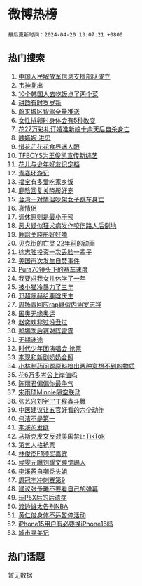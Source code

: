 # 微博热榜

`最后更新时间：2024-04-20 13:07:21 +0800`

## 热门搜索

1. [中国人民解放军信息支援部队成立](https://m.weibo.cn/search?containerid=100103type%3D1%26t%3D10%26q%3D%23%E4%B8%AD%E5%9B%BD%E4%BA%BA%E6%B0%91%E8%A7%A3%E6%94%BE%E5%86%9B%E4%BF%A1%E6%81%AF%E6%94%AF%E6%8F%B4%E9%83%A8%E9%98%9F%E6%88%90%E7%AB%8B%23&stream_entry_id=51&isnewpage=1&extparam=seat%3D1%26q%3D%2523%25E4%25B8%25AD%25E5%259B%25BD%25E4%25BA%25BA%25E6%25B0%2591%25E8%25A7%25A3%25E6%2594%25BE%25E5%2586%259B%25E4%25BF%25A1%25E6%2581%25AF%25E6%2594%25AF%25E6%258F%25B4%25E9%2583%25A8%25E9%2598%259F%25E6%2588%2590%25E7%25AB%258B%2523%26c_type%3D51%26dgr%3D0%26cate%3D10103%26pos%3D0%26filter_type%3Drealtimehot%26stream_entry_id%3D51%26display_time%3D1713589640%26pre_seqid%3D1713589640484016153146)
1. [韦神复出](https://m.weibo.cn/search?containerid=100103type%3D1%26t%3D10%26q%3D%23%E9%9F%A6%E7%A5%9E%E5%A4%8D%E5%87%BA%23&stream_entry_id=31&isnewpage=1&extparam=seat%3D1%26q%3D%2523%25E9%259F%25A6%25E7%25A5%259E%25E5%25A4%258D%25E5%2587%25BA%2523%26c_type%3D31%26dgr%3D0%26cate%3D5001%26flag%3D1%26filter_type%3Drealtimehot%26stream_entry_id%3D31%26band_rank%3D1%26pos%3D0%26lcate%3D5001%26realpos%3D1%26display_time%3D1713589640%26pre_seqid%3D1713589640484016153146)
1. [10个韩国人去吃饭点了两个菜](https://m.weibo.cn/search?containerid=100103type%3D1%26t%3D10%26q%3D%2310%E4%B8%AA%E9%9F%A9%E5%9B%BD%E4%BA%BA%E5%8E%BB%E5%90%83%E9%A5%AD%E7%82%B9%E4%BA%86%E4%B8%A4%E4%B8%AA%E8%8F%9C%23&stream_entry_id=31&isnewpage=1&extparam=seat%3D1%26q%3D%252310%25E4%25B8%25AA%25E9%259F%25A9%25E5%259B%25BD%25E4%25BA%25BA%25E5%258E%25BB%25E5%2590%2583%25E9%25A5%25AD%25E7%2582%25B9%25E4%25BA%2586%25E4%25B8%25A4%25E4%25B8%25AA%25E8%258F%259C%2523%26c_type%3D31%26dgr%3D0%26cate%3D5001%26flag%3D1%26filter_type%3Drealtimehot%26stream_entry_id%3D31%26band_rank%3D2%26pos%3D1%26lcate%3D5001%26realpos%3D2%26display_time%3D1713589640%26pre_seqid%3D1713589640484016153146)
1. [耕韵有时岁岁新](https://m.weibo.cn/search?containerid=100103type%3D1%26t%3D10%26q%3D%23%E8%80%95%E9%9F%B5%E6%9C%89%E6%97%B6%E5%B2%81%E5%B2%81%E6%96%B0%23&stream_entry_id=31&isnewpage=1&extparam=seat%3D1%26q%3D%2523%25E8%2580%2595%25E9%259F%25B5%25E6%259C%2589%25E6%2597%25B6%25E5%25B2%2581%25E5%25B2%2581%25E6%2596%25B0%2523%26c_type%3D31%26dgr%3D0%26cate%3D5001%26flag%3D0%26filter_type%3Drealtimehot%26stream_entry_id%3D31%26band_rank%3D3%26pos%3D2%26lcate%3D5001%26realpos%3D3%26display_time%3D1713589640%26pre_seqid%3D1713589640484016153146)
1. [蔚来城区智驾全量推送](https://m.weibo.cn/search?containerid=100103type%3D1%26t%3D10%26q%3D%23%E8%94%9A%E6%9D%A5%E5%9F%8E%E5%8C%BA%E6%99%BA%E9%A9%BE%E5%85%A8%E9%87%8F%E6%8E%A8%E9%80%81%23&stream_entry_id=31&isnewpage=1&extparam=seat%3D1%26q%3D%2523%25E8%2594%259A%25E6%259D%25A5%25E5%259F%258E%25E5%258C%25BA%25E6%2599%25BA%25E9%25A9%25BE%25E5%2585%25A8%25E9%2587%258F%25E6%258E%25A8%25E9%2580%2581%2523%26c_type%3D31%26dgr%3D0%26adid%3D231639%26cate%3D5001%26filter_type%3Drealtimehot%26is_ad_pos%3D1%26stream_entry_id%3D31%26band_rank%3D4%26pos%3D3%26topic_ad%3D1%26lcate%3D5001%26display_time%3D1713589640%26pre_seqid%3D1713589640484016153146)
1. [女性排卵时身体会有5种改变](https://m.weibo.cn/search?containerid=100103type%3D1%26t%3D10%26q%3D%23%E5%A5%B3%E6%80%A7%E6%8E%92%E5%8D%B5%E6%97%B6%E8%BA%AB%E4%BD%93%E4%BC%9A%E6%9C%895%E7%A7%8D%E6%94%B9%E5%8F%98%23&stream_entry_id=31&isnewpage=1&extparam=seat%3D1%26q%3D%2523%25E5%25A5%25B3%25E6%2580%25A7%25E6%258E%2592%25E5%258D%25B5%25E6%2597%25B6%25E8%25BA%25AB%25E4%25BD%2593%25E4%25BC%259A%25E6%259C%25895%25E7%25A7%258D%25E6%2594%25B9%25E5%258F%2598%2523%26c_type%3D31%26dgr%3D0%26cate%3D5001%26flag%3D2%26filter_type%3Drealtimehot%26stream_entry_id%3D31%26band_rank%3D4%26pos%3D4%26lcate%3D5001%26realpos%3D4%26display_time%3D1713589640%26pre_seqid%3D1713589640484016153146)
1. [花27万彩礼订婚准新娘十余天后自杀身亡](https://m.weibo.cn/search?containerid=100103type%3D1%26t%3D10%26q%3D%23%E8%8A%B127%E4%B8%87%E5%BD%A9%E7%A4%BC%E8%AE%A2%E5%A9%9A%E5%87%86%E6%96%B0%E5%A8%98%E5%8D%81%E4%BD%99%E5%A4%A9%E5%90%8E%E8%87%AA%E6%9D%80%E8%BA%AB%E4%BA%A1%23&stream_entry_id=31&isnewpage=1&extparam=seat%3D1%26q%3D%2523%25E8%258A%25B127%25E4%25B8%2587%25E5%25BD%25A9%25E7%25A4%25BC%25E8%25AE%25A2%25E5%25A9%259A%25E5%2587%2586%25E6%2596%25B0%25E5%25A8%2598%25E5%258D%2581%25E4%25BD%2599%25E5%25A4%25A9%25E5%2590%258E%25E8%2587%25AA%25E6%259D%2580%25E8%25BA%25AB%25E4%25BA%25A1%2523%26c_type%3D31%26dgr%3D0%26cate%3D5001%26flag%3D1%26filter_type%3Drealtimehot%26stream_entry_id%3D31%26band_rank%3D5%26pos%3D5%26lcate%3D5001%26realpos%3D5%26display_time%3D1713589640%26pre_seqid%3D1713589640484016153146)
1. [魏嬿婉 进忠](https://m.weibo.cn/search?containerid=100103type%3D1%26t%3D10%26q%3D%E9%AD%8F%E5%AC%BF%E5%A9%89+%E8%BF%9B%E5%BF%A0&stream_entry_id=31&isnewpage=1&extparam=seat%3D1%26q%3D%25E9%25AD%258F%25E5%25AC%25BF%25E5%25A9%2589%2520%25E8%25BF%259B%25E5%25BF%25A0%26c_type%3D31%26dgr%3D0%26cate%3D5001%26flag%3D1%26filter_type%3Drealtimehot%26stream_entry_id%3D31%26band_rank%3D6%26pos%3D6%26lcate%3D5001%26realpos%3D6%26display_time%3D1713589640%26pre_seqid%3D1713589640484016153146)
1. [惜花芷花花食界迷人眼](https://m.weibo.cn/search?containerid=100103type%3D1%26t%3D10%26q%3D%23%E6%83%9C%E8%8A%B1%E8%8A%B7%E8%8A%B1%E8%8A%B1%E9%A3%9F%E7%95%8C%E8%BF%B7%E4%BA%BA%E7%9C%BC%23&stream_entry_id=31&isnewpage=1&extparam=seat%3D1%26q%3D%2523%25E6%2583%259C%25E8%258A%25B1%25E8%258A%25B7%25E8%258A%25B1%25E8%258A%25B1%25E9%25A3%259F%25E7%2595%258C%25E8%25BF%25B7%25E4%25BA%25BA%25E7%259C%25BC%2523%26c_type%3D31%26dgr%3D0%26adid%3D231782%26cate%3D5001%26filter_type%3Drealtimehot%26stream_entry_id%3D31%26band_rank%3D7%26pos%3D7%26is_ad_pos%3D1%26lcate%3D5001%26display_time%3D1713589640%26pre_seqid%3D1713589640484016153146)
1. [TFBOYS为王俊凯宣传新综艺](https://m.weibo.cn/search?containerid=100103type%3D1%26t%3D10%26q%3D%23TFBOYS%E4%B8%BA%E7%8E%8B%E4%BF%8A%E5%87%AF%E5%AE%A3%E4%BC%A0%E6%96%B0%E7%BB%BC%E8%89%BA%23&stream_entry_id=31&isnewpage=1&extparam=seat%3D1%26q%3D%2523TFBOYS%25E4%25B8%25BA%25E7%258E%258B%25E4%25BF%258A%25E5%2587%25AF%25E5%25AE%25A3%25E4%25BC%25A0%25E6%2596%25B0%25E7%25BB%25BC%25E8%2589%25BA%2523%26c_type%3D31%26dgr%3D0%26cate%3D5001%26flag%3D1%26filter_type%3Drealtimehot%26stream_entry_id%3D31%26band_rank%3D7%26pos%3D8%26lcate%3D5001%26realpos%3D7%26display_time%3D1713589640%26pre_seqid%3D1713589640484016153146)
1. [花儿与少年好友记定档](https://m.weibo.cn/search?containerid=100103type%3D1%26t%3D10%26q%3D%23%E8%8A%B1%E5%84%BF%E4%B8%8E%E5%B0%91%E5%B9%B4%E5%A5%BD%E5%8F%8B%E8%AE%B0%E5%AE%9A%E6%A1%A3%23&stream_entry_id=31&isnewpage=1&extparam=seat%3D1%26q%3D%2523%25E8%258A%25B1%25E5%2584%25BF%25E4%25B8%258E%25E5%25B0%2591%25E5%25B9%25B4%25E5%25A5%25BD%25E5%258F%258B%25E8%25AE%25B0%25E5%25AE%259A%25E6%25A1%25A3%2523%26c_type%3D31%26dgr%3D0%26cate%3D5001%26flag%3D0%26filter_type%3Drealtimehot%26stream_entry_id%3D31%26band_rank%3D8%26pos%3D9%26lcate%3D5001%26realpos%3D8%26display_time%3D1713589640%26pre_seqid%3D1713589640484016153146)
1. [青春环游记](https://m.weibo.cn/search?containerid=100103type%3D1%26t%3D10%26q%3D%E9%9D%92%E6%98%A5%E7%8E%AF%E6%B8%B8%E8%AE%B0&stream_entry_id=31&isnewpage=1&extparam=seat%3D1%26q%3D%25E9%259D%2592%25E6%2598%25A5%25E7%258E%25AF%25E6%25B8%25B8%25E8%25AE%25B0%26c_type%3D31%26dgr%3D0%26cate%3D5001%26flag%3D1%26filter_type%3Drealtimehot%26stream_entry_id%3D31%26band_rank%3D9%26pos%3D10%26lcate%3D5001%26realpos%3D9%26display_time%3D1713589640%26pre_seqid%3D1713589640484016153146)
1. [福宝有多爱吃家乡饭](https://m.weibo.cn/search?containerid=100103type%3D1%26t%3D10%26q%3D%23%E7%A6%8F%E5%AE%9D%E6%9C%89%E5%A4%9A%E7%88%B1%E5%90%83%E5%AE%B6%E4%B9%A1%E9%A5%AD%23&stream_entry_id=31&isnewpage=1&extparam=seat%3D1%26q%3D%2523%25E7%25A6%258F%25E5%25AE%259D%25E6%259C%2589%25E5%25A4%259A%25E7%2588%25B1%25E5%2590%2583%25E5%25AE%25B6%25E4%25B9%25A1%25E9%25A5%25AD%2523%26c_type%3D31%26dgr%3D0%26cate%3D5001%26flag%3D32768%26filter_type%3Drealtimehot%26stream_entry_id%3D31%26band_rank%3D10%26pos%3D11%26lcate%3D5001%26realpos%3D10%26display_time%3D1713589640%26pre_seqid%3D1713589640484016153146)
1. [鹿晗回复关晓彤好宠](https://m.weibo.cn/search?containerid=100103type%3D1%26t%3D10%26q%3D%23%E9%B9%BF%E6%99%97%E5%9B%9E%E5%A4%8D%E5%85%B3%E6%99%93%E5%BD%A4%E5%A5%BD%E5%AE%A0%23&stream_entry_id=31&isnewpage=1&extparam=seat%3D1%26q%3D%2523%25E9%25B9%25BF%25E6%2599%2597%25E5%259B%259E%25E5%25A4%258D%25E5%2585%25B3%25E6%2599%2593%25E5%25BD%25A4%25E5%25A5%25BD%25E5%25AE%25A0%2523%26c_type%3D31%26dgr%3D0%26cate%3D5001%26flag%3D2%26filter_type%3Drealtimehot%26stream_entry_id%3D31%26band_rank%3D11%26pos%3D12%26lcate%3D5001%26realpos%3D11%26display_time%3D1713589640%26pre_seqid%3D1713589640484016153146)
1. [台湾一对情侣吵架女子跳车身亡](https://m.weibo.cn/search?containerid=100103type%3D1%26t%3D10%26q%3D%23%E5%8F%B0%E6%B9%BE%E4%B8%80%E5%AF%B9%E6%83%85%E4%BE%A3%E5%90%B5%E6%9E%B6%E5%A5%B3%E5%AD%90%E8%B7%B3%E8%BD%A6%E8%BA%AB%E4%BA%A1%23&stream_entry_id=31&isnewpage=1&extparam=seat%3D1%26q%3D%2523%25E5%258F%25B0%25E6%25B9%25BE%25E4%25B8%2580%25E5%25AF%25B9%25E6%2583%2585%25E4%25BE%25A3%25E5%2590%25B5%25E6%259E%25B6%25E5%25A5%25B3%25E5%25AD%2590%25E8%25B7%25B3%25E8%25BD%25A6%25E8%25BA%25AB%25E4%25BA%25A1%2523%26c_type%3D31%26dgr%3D0%26cate%3D5001%26flag%3D1%26filter_type%3Drealtimehot%26stream_entry_id%3D31%26band_rank%3D12%26pos%3D13%26lcate%3D5001%26realpos%3D12%26display_time%3D1713589640%26pre_seqid%3D1713589640484016153146)
1. [真情侣](https://m.weibo.cn/search?containerid=100103type%3D1%26t%3D10%26q%3D%E7%9C%9F%E6%83%85%E4%BE%A3&stream_entry_id=31&isnewpage=1&extparam=seat%3D1%26q%3D%25E7%259C%259F%25E6%2583%2585%25E4%25BE%25A3%26c_type%3D31%26dgr%3D0%26cate%3D5001%26flag%3D2%26filter_type%3Drealtimehot%26stream_entry_id%3D31%26band_rank%3D13%26pos%3D14%26lcate%3D5001%26realpos%3D13%26display_time%3D1713589640%26pre_seqid%3D1713589640484016153146)
1. [调休原则是最小干预](https://m.weibo.cn/search?containerid=100103type%3D1%26t%3D10%26q%3D%23%E8%B0%83%E4%BC%91%E5%8E%9F%E5%88%99%E6%98%AF%E6%9C%80%E5%B0%8F%E5%B9%B2%E9%A2%84%23&stream_entry_id=31&isnewpage=1&extparam=seat%3D1%26q%3D%2523%25E8%25B0%2583%25E4%25BC%2591%25E5%258E%259F%25E5%2588%2599%25E6%2598%25AF%25E6%259C%2580%25E5%25B0%258F%25E5%25B9%25B2%25E9%25A2%2584%2523%26c_type%3D31%26dgr%3D0%26cate%3D5001%26flag%3D0%26filter_type%3Drealtimehot%26stream_entry_id%3D31%26band_rank%3D14%26pos%3D15%26lcate%3D5001%26realpos%3D14%26display_time%3D1713589640%26pre_seqid%3D1713589640484016153146)
1. [恶犬疑似狂犬病发作咬伤路人后倒地](https://m.weibo.cn/search?containerid=100103type%3D1%26t%3D10%26q%3D%23%E6%81%B6%E7%8A%AC%E7%96%91%E4%BC%BC%E7%8B%82%E7%8A%AC%E7%97%85%E5%8F%91%E4%BD%9C%E5%92%AC%E4%BC%A4%E8%B7%AF%E4%BA%BA%E5%90%8E%E5%80%92%E5%9C%B0%23&stream_entry_id=31&isnewpage=1&extparam=seat%3D1%26q%3D%2523%25E6%2581%25B6%25E7%258A%25AC%25E7%2596%2591%25E4%25BC%25BC%25E7%258B%2582%25E7%258A%25AC%25E7%2597%2585%25E5%258F%2591%25E4%25BD%259C%25E5%2592%25AC%25E4%25BC%25A4%25E8%25B7%25AF%25E4%25BA%25BA%25E5%2590%258E%25E5%2580%2592%25E5%259C%25B0%2523%26c_type%3D31%26dgr%3D0%26cate%3D5001%26flag%3D0%26filter_type%3Drealtimehot%26stream_entry_id%3D31%26band_rank%3D15%26pos%3D16%26lcate%3D5001%26realpos%3D15%26display_time%3D1713589640%26pre_seqid%3D1713589640484016153146)
1. [鹿晗关晓彤好好嗑](https://m.weibo.cn/search?containerid=100103type%3D1%26t%3D10%26q%3D%23%E9%B9%BF%E6%99%97%E5%85%B3%E6%99%93%E5%BD%A4%E5%A5%BD%E5%A5%BD%E5%97%91%23&stream_entry_id=31&isnewpage=1&extparam=seat%3D1%26q%3D%2523%25E9%25B9%25BF%25E6%2599%2597%25E5%2585%25B3%25E6%2599%2593%25E5%25BD%25A4%25E5%25A5%25BD%25E5%25A5%25BD%25E5%2597%2591%2523%26c_type%3D31%26dgr%3D0%26cate%3D5001%26flag%3D0%26filter_type%3Drealtimehot%26stream_entry_id%3D31%26band_rank%3D16%26pos%3D17%26lcate%3D5001%26realpos%3D16%26display_time%3D1713589640%26pre_seqid%3D1713589640484016153146)
1. [贝克街的亡灵 22年前的动画](https://m.weibo.cn/search?containerid=100103type%3D1%26t%3D10%26q%3D%E8%B4%9D%E5%85%8B%E8%A1%97%E7%9A%84%E4%BA%A1%E7%81%B5+22%E5%B9%B4%E5%89%8D%E7%9A%84%E5%8A%A8%E7%94%BB&stream_entry_id=31&isnewpage=1&extparam=seat%3D1%26q%3D%25E8%25B4%259D%25E5%2585%258B%25E8%25A1%2597%25E7%259A%2584%25E4%25BA%25A1%25E7%2581%25B5%252022%25E5%25B9%25B4%25E5%2589%258D%25E7%259A%2584%25E5%258A%25A8%25E7%2594%25BB%26c_type%3D31%26dgr%3D0%26cate%3D5001%26flag%3D2%26filter_type%3Drealtimehot%26stream_entry_id%3D31%26band_rank%3D17%26pos%3D18%26lcate%3D5001%26realpos%3D17%26display_time%3D1713589640%26pre_seqid%3D1713589640484016153146)
1. [徐志胜投资一次丢脸一辈子](https://m.weibo.cn/search?containerid=100103type%3D1%26t%3D10%26q%3D%23%E5%BE%90%E5%BF%97%E8%83%9C%E6%8A%95%E8%B5%84%E4%B8%80%E6%AC%A1%E4%B8%A2%E8%84%B8%E4%B8%80%E8%BE%88%E5%AD%90%23&stream_entry_id=31&isnewpage=1&extparam=seat%3D1%26q%3D%2523%25E5%25BE%2590%25E5%25BF%2597%25E8%2583%259C%25E6%258A%2595%25E8%25B5%2584%25E4%25B8%2580%25E6%25AC%25A1%25E4%25B8%25A2%25E8%2584%25B8%25E4%25B8%2580%25E8%25BE%2588%25E5%25AD%2590%2523%26c_type%3D31%26dgr%3D0%26cate%3D5001%26flag%3D0%26filter_type%3Drealtimehot%26stream_entry_id%3D31%26band_rank%3D18%26pos%3D19%26lcate%3D5001%26realpos%3D18%26display_time%3D1713589640%26pre_seqid%3D1713589640484016153146)
1. [美国再次发生自焚事件](https://m.weibo.cn/search?containerid=100103type%3D1%26t%3D10%26q%3D%23%E7%BE%8E%E5%9B%BD%E5%86%8D%E6%AC%A1%E5%8F%91%E7%94%9F%E8%87%AA%E7%84%9A%E4%BA%8B%E4%BB%B6%23&stream_entry_id=31&isnewpage=1&extparam=seat%3D1%26q%3D%2523%25E7%25BE%258E%25E5%259B%25BD%25E5%2586%258D%25E6%25AC%25A1%25E5%258F%2591%25E7%2594%259F%25E8%2587%25AA%25E7%2584%259A%25E4%25BA%258B%25E4%25BB%25B6%2523%26c_type%3D31%26dgr%3D0%26cate%3D5001%26flag%3D0%26filter_type%3Drealtimehot%26stream_entry_id%3D31%26band_rank%3D19%26pos%3D20%26lcate%3D5001%26realpos%3D19%26display_time%3D1713589640%26pre_seqid%3D1713589640484016153146)
1. [Pura70镜头下的赛车速度](https://m.weibo.cn/search?containerid=100103type%3D1%26t%3D10%26q%3D%23Pura70%E9%95%9C%E5%A4%B4%E4%B8%8B%E7%9A%84%E8%B5%9B%E8%BD%A6%E9%80%9F%E5%BA%A6%23&stream_entry_id=31&isnewpage=1&extparam=seat%3D1%26q%3D%2523Pura70%25E9%2595%259C%25E5%25A4%25B4%25E4%25B8%258B%25E7%259A%2584%25E8%25B5%259B%25E8%25BD%25A6%25E9%2580%259F%25E5%25BA%25A6%2523%26c_type%3D31%26dgr%3D0%26adid%3D231494%26cate%3D5001%26flag%3D0%26filter_type%3Drealtimehot%26stream_entry_id%3D31%26band_rank%3D20%26pos%3D21%26lcate%3D5001%26realpos%3D20%26display_time%3D1713589640%26pre_seqid%3D1713589640484016153146)
1. [我要求我女儿休学了一年](https://m.weibo.cn/search?containerid=100103type%3D1%26t%3D10%26q%3D%23%E6%88%91%E8%A6%81%E6%B1%82%E6%88%91%E5%A5%B3%E5%84%BF%E4%BC%91%E5%AD%A6%E4%BA%86%E4%B8%80%E5%B9%B4%23&stream_entry_id=31&isnewpage=1&extparam=seat%3D1%26q%3D%2523%25E6%2588%2591%25E8%25A6%2581%25E6%25B1%2582%25E6%2588%2591%25E5%25A5%25B3%25E5%2584%25BF%25E4%25BC%2591%25E5%25AD%25A6%25E4%25BA%2586%25E4%25B8%2580%25E5%25B9%25B4%2523%26c_type%3D31%26dgr%3D0%26cate%3D5001%26flag%3D2%26filter_type%3Drealtimehot%26stream_entry_id%3D31%26band_rank%3D21%26pos%3D22%26lcate%3D5001%26realpos%3D21%26display_time%3D1713589640%26pre_seqid%3D1713589640484016153146)
1. [被小猫冷暴力了三年](https://m.weibo.cn/search?containerid=100103type%3D1%26t%3D10%26q%3D%23%E8%A2%AB%E5%B0%8F%E7%8C%AB%E5%86%B7%E6%9A%B4%E5%8A%9B%E4%BA%86%E4%B8%89%E5%B9%B4%23&stream_entry_id=31&isnewpage=1&extparam=seat%3D1%26q%3D%2523%25E8%25A2%25AB%25E5%25B0%258F%25E7%258C%25AB%25E5%2586%25B7%25E6%259A%25B4%25E5%258A%259B%25E4%25BA%2586%25E4%25B8%2589%25E5%25B9%25B4%2523%26c_type%3D31%26dgr%3D0%26cate%3D5001%26flag%3D1%26filter_type%3Drealtimehot%26stream_entry_id%3D31%26band_rank%3D22%26pos%3D23%26lcate%3D5001%26realpos%3D22%26display_time%3D1713589640%26pre_seqid%3D1713589640484016153146)
1. [邓超陈赫给鹿晗庆生](https://m.weibo.cn/search?containerid=100103type%3D1%26t%3D10%26q%3D%23%E9%82%93%E8%B6%85%E9%99%88%E8%B5%AB%E7%BB%99%E9%B9%BF%E6%99%97%E5%BA%86%E7%94%9F%23&stream_entry_id=31&isnewpage=1&extparam=seat%3D1%26q%3D%2523%25E9%2582%2593%25E8%25B6%2585%25E9%2599%2588%25E8%25B5%25AB%25E7%25BB%2599%25E9%25B9%25BF%25E6%2599%2597%25E5%25BA%2586%25E7%2594%259F%2523%26c_type%3D31%26dgr%3D0%26cate%3D5001%26flag%3D0%26filter_type%3Drealtimehot%26stream_entry_id%3D31%26band_rank%3D23%26pos%3D24%26lcate%3D5001%26realpos%3D23%26display_time%3D1713589640%26pre_seqid%3D1713589640484016153146)
1. [周扬青回应rap疑似内涵罗志祥](https://m.weibo.cn/search?containerid=100103type%3D1%26t%3D10%26q%3D%23%E5%91%A8%E6%89%AC%E9%9D%92%E5%9B%9E%E5%BA%94rap%E7%96%91%E4%BC%BC%E5%86%85%E6%B6%B5%E7%BD%97%E5%BF%97%E7%A5%A5%23&stream_entry_id=31&isnewpage=1&extparam=seat%3D1%26q%3D%2523%25E5%2591%25A8%25E6%2589%25AC%25E9%259D%2592%25E5%259B%259E%25E5%25BA%2594rap%25E7%2596%2591%25E4%25BC%25BC%25E5%2586%2585%25E6%25B6%25B5%25E7%25BD%2597%25E5%25BF%2597%25E7%25A5%25A5%2523%26c_type%3D31%26dgr%3D0%26cate%3D5001%26flag%3D0%26filter_type%3Drealtimehot%26stream_entry_id%3D31%26band_rank%3D24%26pos%3D25%26lcate%3D5001%26realpos%3D24%26display_time%3D1713589640%26pre_seqid%3D1713589640484016153146)
1. [国奥无缘奥运](https://m.weibo.cn/search?containerid=100103type%3D1%26t%3D10%26q%3D%23%E5%9B%BD%E5%A5%A5%E6%97%A0%E7%BC%98%E5%A5%A5%E8%BF%90%23&stream_entry_id=31&isnewpage=1&extparam=seat%3D1%26q%3D%2523%25E5%259B%25BD%25E5%25A5%25A5%25E6%2597%25A0%25E7%25BC%2598%25E5%25A5%25A5%25E8%25BF%2590%2523%26c_type%3D31%26dgr%3D0%26cate%3D5001%26flag%3D0%26filter_type%3Drealtimehot%26stream_entry_id%3D31%26band_rank%3D25%26pos%3D26%26lcate%3D5001%26realpos%3D25%26display_time%3D1713589640%26pre_seqid%3D1713589640484016153146)
1. [赵奕欢非过没丑过](https://m.weibo.cn/search?containerid=100103type%3D1%26t%3D10%26q%3D%23%E8%B5%B5%E5%A5%95%E6%AC%A2%E9%9D%9E%E8%BF%87%E6%B2%A1%E4%B8%91%E8%BF%87%23&stream_entry_id=31&isnewpage=1&extparam=seat%3D1%26q%3D%2523%25E8%25B5%25B5%25E5%25A5%2595%25E6%25AC%25A2%25E9%259D%259E%25E8%25BF%2587%25E6%25B2%25A1%25E4%25B8%2591%25E8%25BF%2587%2523%26c_type%3D31%26dgr%3D0%26cate%3D5001%26flag%3D0%26filter_type%3Drealtimehot%26stream_entry_id%3D31%26band_rank%3D26%26pos%3D27%26lcate%3D5001%26realpos%3D26%26display_time%3D1713589640%26pre_seqid%3D1713589640484016153146)
1. [鹈鹕季后赛对阵雷霆](https://m.weibo.cn/search?containerid=100103type%3D1%26t%3D10%26q%3D%23%E9%B9%88%E9%B9%95%E5%AD%A3%E5%90%8E%E8%B5%9B%E5%AF%B9%E9%98%B5%E9%9B%B7%E9%9C%86%23&stream_entry_id=31&isnewpage=1&extparam=seat%3D1%26q%3D%2523%25E9%25B9%2588%25E9%25B9%2595%25E5%25AD%25A3%25E5%2590%258E%25E8%25B5%259B%25E5%25AF%25B9%25E9%2598%25B5%25E9%259B%25B7%25E9%259C%2586%2523%26c_type%3D31%26dgr%3D0%26cate%3D5001%26flag%3D1%26filter_type%3Drealtimehot%26stream_entry_id%3D31%26band_rank%3D27%26pos%3D28%26lcate%3D5001%26realpos%3D27%26display_time%3D1713589640%26pre_seqid%3D1713589640484016153146)
1. [无期迷途](https://m.weibo.cn/search?containerid=100103type%3D1%26t%3D10%26q%3D%E6%97%A0%E6%9C%9F%E8%BF%B7%E9%80%94&stream_entry_id=31&isnewpage=1&extparam=seat%3D1%26q%3D%25E6%2597%25A0%25E6%259C%259F%25E8%25BF%25B7%25E9%2580%2594%26c_type%3D31%26dgr%3D0%26cate%3D5001%26flag%3D1%26filter_type%3Drealtimehot%26stream_entry_id%3D31%26band_rank%3D28%26pos%3D29%26lcate%3D5001%26realpos%3D28%26display_time%3D1713589640%26pre_seqid%3D1713589640484016153146)
1. [时代少年团演唱会 抢票](https://m.weibo.cn/search?containerid=100103type%3D1%26t%3D10%26q%3D%E6%97%B6%E4%BB%A3%E5%B0%91%E5%B9%B4%E5%9B%A2%E6%BC%94%E5%94%B1%E4%BC%9A+%E6%8A%A2%E7%A5%A8&stream_entry_id=31&isnewpage=1&extparam=seat%3D1%26q%3D%25E6%2597%25B6%25E4%25BB%25A3%25E5%25B0%2591%25E5%25B9%25B4%25E5%259B%25A2%25E6%25BC%2594%25E5%2594%25B1%25E4%25BC%259A%2520%25E6%258A%25A2%25E7%25A5%25A8%26c_type%3D31%26dgr%3D0%26cate%3D5001%26flag%3D1%26filter_type%3Drealtimehot%26stream_entry_id%3D31%26band_rank%3D29%26pos%3D30%26lcate%3D5001%26realpos%3D29%26display_time%3D1713589640%26pre_seqid%3D1713589640484016153146)
1. [李现和新剧奶奶合照](https://m.weibo.cn/search?containerid=100103type%3D1%26t%3D10%26q%3D%23%E6%9D%8E%E7%8E%B0%E5%92%8C%E6%96%B0%E5%89%A7%E5%A5%B6%E5%A5%B6%E5%90%88%E7%85%A7%23&stream_entry_id=31&isnewpage=1&extparam=seat%3D1%26q%3D%2523%25E6%259D%258E%25E7%258E%25B0%25E5%2592%258C%25E6%2596%25B0%25E5%2589%25A7%25E5%25A5%25B6%25E5%25A5%25B6%25E5%2590%2588%25E7%2585%25A7%2523%26c_type%3D31%26dgr%3D0%26cate%3D5001%26flag%3D1%26filter_type%3Drealtimehot%26stream_entry_id%3D31%26band_rank%3D30%26pos%3D31%26lcate%3D5001%26realpos%3D30%26display_time%3D1713589640%26pre_seqid%3D1713589640484016153146)
1. [小林制药问题原料检出两种意想不到的物质](https://m.weibo.cn/search?containerid=100103type%3D1%26t%3D10%26q%3D%23%E5%B0%8F%E6%9E%97%E5%88%B6%E8%8D%AF%E9%97%AE%E9%A2%98%E5%8E%9F%E6%96%99%E6%A3%80%E5%87%BA%E4%B8%A4%E7%A7%8D%E6%84%8F%E6%83%B3%E4%B8%8D%E5%88%B0%E7%9A%84%E7%89%A9%E8%B4%A8%23&stream_entry_id=31&isnewpage=1&extparam=seat%3D1%26q%3D%2523%25E5%25B0%258F%25E6%259E%2597%25E5%2588%25B6%25E8%258D%25AF%25E9%2597%25AE%25E9%25A2%2598%25E5%258E%259F%25E6%2596%2599%25E6%25A3%2580%25E5%2587%25BA%25E4%25B8%25A4%25E7%25A7%258D%25E6%2584%258F%25E6%2583%25B3%25E4%25B8%258D%25E5%2588%25B0%25E7%259A%2584%25E7%2589%25A9%25E8%25B4%25A8%2523%26c_type%3D31%26dgr%3D0%26cate%3D5001%26flag%3D1%26filter_type%3Drealtimehot%26stream_entry_id%3D31%26band_rank%3D31%26pos%3D32%26lcate%3D5001%26realpos%3D31%26display_time%3D1713589640%26pre_seqid%3D1713589640484016153146)
1. [花6万多考公上岸值吗](https://m.weibo.cn/search?containerid=100103type%3D1%26t%3D10%26q%3D%23%E8%8A%B16%E4%B8%87%E5%A4%9A%E8%80%83%E5%85%AC%E4%B8%8A%E5%B2%B8%E5%80%BC%E5%90%97%23&stream_entry_id=31&isnewpage=1&extparam=seat%3D1%26q%3D%2523%25E8%258A%25B16%25E4%25B8%2587%25E5%25A4%259A%25E8%2580%2583%25E5%2585%25AC%25E4%25B8%258A%25E5%25B2%25B8%25E5%2580%25BC%25E5%2590%2597%2523%26c_type%3D31%26dgr%3D0%26cate%3D5001%26flag%3D0%26filter_type%3Drealtimehot%26stream_entry_id%3D31%26band_rank%3D32%26pos%3D33%26lcate%3D5001%26realpos%3D32%26display_time%3D1713589640%26pre_seqid%3D1713589640484016153146)
1. [陈丽君偏偏你最争气](https://m.weibo.cn/search?containerid=100103type%3D1%26t%3D10%26q%3D%23%E9%99%88%E4%B8%BD%E5%90%9B%E5%81%8F%E5%81%8F%E4%BD%A0%E6%9C%80%E4%BA%89%E6%B0%94%23&stream_entry_id=31&isnewpage=1&extparam=seat%3D1%26q%3D%2523%25E9%2599%2588%25E4%25B8%25BD%25E5%2590%259B%25E5%2581%258F%25E5%2581%258F%25E4%25BD%25A0%25E6%259C%2580%25E4%25BA%2589%25E6%25B0%2594%2523%26c_type%3D31%26dgr%3D0%26cate%3D5001%26flag%3D0%26filter_type%3Drealtimehot%26stream_entry_id%3D31%26band_rank%3D33%26pos%3D34%26lcate%3D5001%26realpos%3D33%26display_time%3D1713589640%26pre_seqid%3D1713589640484016153146)
1. [宋雨琦Minnie隔空联动](https://m.weibo.cn/search?containerid=100103type%3D1%26t%3D10%26q%3D%23%E5%AE%8B%E9%9B%A8%E7%90%A6Minnie%E9%9A%94%E7%A9%BA%E8%81%94%E5%8A%A8%23&stream_entry_id=31&isnewpage=1&extparam=seat%3D1%26q%3D%2523%25E5%25AE%258B%25E9%259B%25A8%25E7%2590%25A6Minnie%25E9%259A%2594%25E7%25A9%25BA%25E8%2581%2594%25E5%258A%25A8%2523%26c_type%3D31%26dgr%3D0%26cate%3D5001%26flag%3D1%26filter_type%3Drealtimehot%26stream_entry_id%3D31%26band_rank%3D34%26pos%3D35%26lcate%3D5001%26realpos%3D34%26display_time%3D1713589640%26pre_seqid%3D1713589640484016153146)
1. [张艺兴刘宇宁丁程鑫斗舞](https://m.weibo.cn/search?containerid=100103type%3D1%26t%3D10%26q%3D%23%E5%BC%A0%E8%89%BA%E5%85%B4%E5%88%98%E5%AE%87%E5%AE%81%E4%B8%81%E7%A8%8B%E9%91%AB%E6%96%97%E8%88%9E%23&stream_entry_id=31&isnewpage=1&extparam=seat%3D1%26q%3D%2523%25E5%25BC%25A0%25E8%2589%25BA%25E5%2585%25B4%25E5%2588%2598%25E5%25AE%2587%25E5%25AE%2581%25E4%25B8%2581%25E7%25A8%258B%25E9%2591%25AB%25E6%2596%2597%25E8%2588%259E%2523%26c_type%3D31%26dgr%3D0%26cate%3D5001%26flag%3D1%26filter_type%3Drealtimehot%26stream_entry_id%3D31%26band_rank%3D35%26pos%3D36%26lcate%3D5001%26realpos%3D35%26display_time%3D1713589640%26pre_seqid%3D1713589640484016153146)
1. [中医建议让五官好看的六个动作](https://m.weibo.cn/search?containerid=100103type%3D1%26t%3D10%26q%3D%23%E4%B8%AD%E5%8C%BB%E5%BB%BA%E8%AE%AE%E8%AE%A9%E4%BA%94%E5%AE%98%E5%A5%BD%E7%9C%8B%E7%9A%84%E5%85%AD%E4%B8%AA%E5%8A%A8%E4%BD%9C%23&stream_entry_id=31&isnewpage=1&extparam=seat%3D1%26q%3D%2523%25E4%25B8%25AD%25E5%258C%25BB%25E5%25BB%25BA%25E8%25AE%25AE%25E8%25AE%25A9%25E4%25BA%2594%25E5%25AE%2598%25E5%25A5%25BD%25E7%259C%258B%25E7%259A%2584%25E5%2585%25AD%25E4%25B8%25AA%25E5%258A%25A8%25E4%25BD%259C%2523%26c_type%3D31%26dgr%3D0%26cate%3D5001%26flag%3D0%26filter_type%3Drealtimehot%26stream_entry_id%3D31%26band_rank%3D36%26pos%3D37%26lcate%3D5001%26realpos%3D36%26display_time%3D1713589640%26pre_seqid%3D1713589640484016153146)
1. [何洁不是第一](https://m.weibo.cn/search?containerid=100103type%3D1%26t%3D10%26q%3D%23%E4%BD%95%E6%B4%81%E4%B8%8D%E6%98%AF%E7%AC%AC%E4%B8%80%23&stream_entry_id=31&isnewpage=1&extparam=seat%3D1%26q%3D%2523%25E4%25BD%2595%25E6%25B4%2581%25E4%25B8%258D%25E6%2598%25AF%25E7%25AC%25AC%25E4%25B8%2580%2523%26c_type%3D31%26dgr%3D0%26cate%3D5001%26flag%3D0%26filter_type%3Drealtimehot%26stream_entry_id%3D31%26band_rank%3D37%26pos%3D38%26lcate%3D5001%26realpos%3D37%26display_time%3D1713589640%26pre_seqid%3D1713589640484016153146)
1. [李溪芮发缝](https://m.weibo.cn/search?containerid=100103type%3D1%26t%3D10%26q%3D%E6%9D%8E%E6%BA%AA%E8%8A%AE%E5%8F%91%E7%BC%9D&stream_entry_id=31&isnewpage=1&extparam=seat%3D1%26q%3D%25E6%259D%258E%25E6%25BA%25AA%25E8%258A%25AE%25E5%258F%2591%25E7%25BC%259D%26c_type%3D31%26dgr%3D0%26cate%3D5001%26flag%3D0%26filter_type%3Drealtimehot%26stream_entry_id%3D31%26band_rank%3D38%26pos%3D39%26lcate%3D5001%26realpos%3D38%26display_time%3D1713589640%26pre_seqid%3D1713589640484016153146)
1. [马斯克发文反对美国禁止TikTok](https://m.weibo.cn/search?containerid=100103type%3D1%26t%3D10%26q%3D%23%E9%A9%AC%E6%96%AF%E5%85%8B%E5%8F%91%E6%96%87%E5%8F%8D%E5%AF%B9%E7%BE%8E%E5%9B%BD%E7%A6%81%E6%AD%A2TikTok%23&stream_entry_id=31&isnewpage=1&extparam=seat%3D1%26q%3D%2523%25E9%25A9%25AC%25E6%2596%25AF%25E5%2585%258B%25E5%258F%2591%25E6%2596%2587%25E5%258F%258D%25E5%25AF%25B9%25E7%25BE%258E%25E5%259B%25BD%25E7%25A6%2581%25E6%25AD%25A2TikTok%2523%26c_type%3D31%26dgr%3D0%26cate%3D5001%26flag%3D0%26filter_type%3Drealtimehot%26stream_entry_id%3D31%26band_rank%3D39%26pos%3D40%26lcate%3D5001%26realpos%3D39%26display_time%3D1713589640%26pre_seqid%3D1713589640484016153146)
1. [第五人格抢票](https://m.weibo.cn/search?containerid=100103type%3D1%26t%3D10%26q%3D%E7%AC%AC%E4%BA%94%E4%BA%BA%E6%A0%BC%E6%8A%A2%E7%A5%A8&stream_entry_id=31&isnewpage=1&extparam=seat%3D1%26q%3D%25E7%25AC%25AC%25E4%25BA%2594%25E4%25BA%25BA%25E6%25A0%25BC%25E6%258A%25A2%25E7%25A5%25A8%26c_type%3D31%26dgr%3D0%26cate%3D5001%26flag%3D1%26filter_type%3Drealtimehot%26stream_entry_id%3D31%26band_rank%3D40%26pos%3D41%26lcate%3D5001%26realpos%3D40%26display_time%3D1713589640%26pre_seqid%3D1713589640484016153146)
1. [林俊杰F1颁奖嘉宾](https://m.weibo.cn/search?containerid=100103type%3D1%26t%3D10%26q%3D%E6%9E%97%E4%BF%8A%E6%9D%B0F1%E9%A2%81%E5%A5%96%E5%98%89%E5%AE%BE&stream_entry_id=31&isnewpage=1&extparam=seat%3D1%26q%3D%25E6%259E%2597%25E4%25BF%258A%25E6%259D%25B0F1%25E9%25A2%2581%25E5%25A5%2596%25E5%2598%2589%25E5%25AE%25BE%26c_type%3D31%26dgr%3D0%26cate%3D5001%26flag%3D1%26filter_type%3Drealtimehot%26stream_entry_id%3D31%26band_rank%3D41%26pos%3D42%26lcate%3D5001%26realpos%3D41%26display_time%3D1713589640%26pre_seqid%3D1713589640484016153146)
1. [侯雯元曝刘耀文睡觉踢人](https://m.weibo.cn/search?containerid=100103type%3D1%26t%3D10%26q%3D%23%E4%BE%AF%E9%9B%AF%E5%85%83%E6%9B%9D%E5%88%98%E8%80%80%E6%96%87%E7%9D%A1%E8%A7%89%E8%B8%A2%E4%BA%BA%23&stream_entry_id=31&isnewpage=1&extparam=seat%3D1%26q%3D%2523%25E4%25BE%25AF%25E9%259B%25AF%25E5%2585%2583%25E6%259B%259D%25E5%2588%2598%25E8%2580%2580%25E6%2596%2587%25E7%259D%25A1%25E8%25A7%2589%25E8%25B8%25A2%25E4%25BA%25BA%2523%26c_type%3D31%26dgr%3D0%26cate%3D5001%26flag%3D0%26filter_type%3Drealtimehot%26stream_entry_id%3D31%26band_rank%3D42%26pos%3D43%26lcate%3D5001%26realpos%3D42%26display_time%3D1713589640%26pre_seqid%3D1713589640484016153146)
1. [李溪芮自嘲秃头姐](https://m.weibo.cn/search?containerid=100103type%3D1%26t%3D10%26q%3D%23%E6%9D%8E%E6%BA%AA%E8%8A%AE%E8%87%AA%E5%98%B2%E7%A7%83%E5%A4%B4%E5%A7%90%23&stream_entry_id=31&isnewpage=1&extparam=seat%3D1%26q%3D%2523%25E6%259D%258E%25E6%25BA%25AA%25E8%258A%25AE%25E8%2587%25AA%25E5%2598%25B2%25E7%25A7%2583%25E5%25A4%25B4%25E5%25A7%2590%2523%26c_type%3D31%26dgr%3D0%26cate%3D5001%26flag%3D1%26filter_type%3Drealtimehot%26stream_entry_id%3D31%26band_rank%3D43%26pos%3D44%26lcate%3D5001%26realpos%3D43%26display_time%3D1713589640%26pre_seqid%3D1713589640484016153146)
1. [周冠宇冲刺赛第9](https://m.weibo.cn/search?containerid=100103type%3D1%26t%3D10%26q%3D%23%E5%91%A8%E5%86%A0%E5%AE%87%E5%86%B2%E5%88%BA%E8%B5%9B%E7%AC%AC9%23&stream_entry_id=31&isnewpage=1&extparam=seat%3D1%26q%3D%2523%25E5%2591%25A8%25E5%2586%25A0%25E5%25AE%2587%25E5%2586%25B2%25E5%2588%25BA%25E8%25B5%259B%25E7%25AC%25AC9%2523%26c_type%3D31%26dgr%3D0%26cate%3D5001%26flag%3D1%26filter_type%3Drealtimehot%26stream_entry_id%3D31%26band_rank%3D44%26pos%3D45%26lcate%3D5001%26realpos%3D44%26display_time%3D1713589640%26pre_seqid%3D1713589640484016153146)
1. [建议张予曦不要看自己的弹幕](https://m.weibo.cn/search?containerid=100103type%3D1%26t%3D10%26q%3D%23%E5%BB%BA%E8%AE%AE%E5%BC%A0%E4%BA%88%E6%9B%A6%E4%B8%8D%E8%A6%81%E7%9C%8B%E8%87%AA%E5%B7%B1%E7%9A%84%E5%BC%B9%E5%B9%95%23&stream_entry_id=31&isnewpage=1&extparam=seat%3D1%26q%3D%2523%25E5%25BB%25BA%25E8%25AE%25AE%25E5%25BC%25A0%25E4%25BA%2588%25E6%259B%25A6%25E4%25B8%258D%25E8%25A6%2581%25E7%259C%258B%25E8%2587%25AA%25E5%25B7%25B1%25E7%259A%2584%25E5%25BC%25B9%25E5%25B9%2595%2523%26c_type%3D31%26dgr%3D0%26cate%3D5001%26flag%3D0%26filter_type%3Drealtimehot%26stream_entry_id%3D31%26band_rank%3D45%26pos%3D46%26lcate%3D5001%26realpos%3D45%26display_time%3D1713589640%26pre_seqid%3D1713589640484016153146)
1. [玩P5X后的后遗症](https://m.weibo.cn/search?containerid=100103type%3D1%26t%3D10%26q%3D%23%E7%8E%A9P5X%E5%90%8E%E7%9A%84%E5%90%8E%E9%81%97%E7%97%87%23&stream_entry_id=31&isnewpage=1&extparam=seat%3D1%26q%3D%2523%25E7%258E%25A9P5X%25E5%2590%258E%25E7%259A%2584%25E5%2590%258E%25E9%2581%2597%25E7%2597%2587%2523%26c_type%3D31%26dgr%3D0%26adid%3D231194%26cate%3D5001%26flag%3D0%26filter_type%3Drealtimehot%26stream_entry_id%3D31%26band_rank%3D46%26pos%3D47%26lcate%3D5001%26realpos%3D46%26display_time%3D1713589640%26pre_seqid%3D1713589640484016153146)
1. [渡边雄太告别NBA](https://m.weibo.cn/search?containerid=100103type%3D1%26t%3D10%26q%3D%23%E6%B8%A1%E8%BE%B9%E9%9B%84%E5%A4%AA%E5%91%8A%E5%88%ABNBA%23&stream_entry_id=31&isnewpage=1&extparam=seat%3D1%26q%3D%2523%25E6%25B8%25A1%25E8%25BE%25B9%25E9%259B%2584%25E5%25A4%25AA%25E5%2591%258A%25E5%2588%25ABNBA%2523%26c_type%3D31%26dgr%3D0%26cate%3D5001%26flag%3D1%26filter_type%3Drealtimehot%26stream_entry_id%3D31%26band_rank%3D47%26pos%3D48%26lcate%3D5001%26realpos%3D47%26display_time%3D1713589640%26pre_seqid%3D1713589640484016153146)
1. [黄仁俊身体不适暂停活动](https://m.weibo.cn/search?containerid=100103type%3D1%26t%3D10%26q%3D%23%E9%BB%84%E4%BB%81%E4%BF%8A%E8%BA%AB%E4%BD%93%E4%B8%8D%E9%80%82%E6%9A%82%E5%81%9C%E6%B4%BB%E5%8A%A8%23&stream_entry_id=31&isnewpage=1&extparam=seat%3D1%26q%3D%2523%25E9%25BB%2584%25E4%25BB%2581%25E4%25BF%258A%25E8%25BA%25AB%25E4%25BD%2593%25E4%25B8%258D%25E9%2580%2582%25E6%259A%2582%25E5%2581%259C%25E6%25B4%25BB%25E5%258A%25A8%2523%26c_type%3D31%26dgr%3D0%26cate%3D5001%26flag%3D0%26filter_type%3Drealtimehot%26stream_entry_id%3D31%26band_rank%3D48%26pos%3D49%26lcate%3D5001%26realpos%3D48%26display_time%3D1713589640%26pre_seqid%3D1713589640484016153146)
1. [iPhone15用户有必要换iPhone16吗](https://m.weibo.cn/search?containerid=100103type%3D1%26t%3D10%26q%3D%23iPhone15%E7%94%A8%E6%88%B7%E6%9C%89%E5%BF%85%E8%A6%81%E6%8D%A2iPhone16%E5%90%97%23&stream_entry_id=31&isnewpage=1&extparam=seat%3D1%26q%3D%2523iPhone15%25E7%2594%25A8%25E6%2588%25B7%25E6%259C%2589%25E5%25BF%2585%25E8%25A6%2581%25E6%258D%25A2iPhone16%25E5%2590%2597%2523%26c_type%3D31%26dgr%3D0%26cate%3D5001%26flag%3D0%26filter_type%3Drealtimehot%26stream_entry_id%3D31%26band_rank%3D49%26pos%3D50%26lcate%3D5001%26realpos%3D49%26display_time%3D1713589640%26pre_seqid%3D1713589640484016153146)
1. [城市寻美记](https://m.weibo.cn/search?containerid=100103type%3D1%26t%3D10%26q%3D%E5%9F%8E%E5%B8%82%E5%AF%BB%E7%BE%8E%E8%AE%B0&stream_entry_id=31&isnewpage=1&extparam=seat%3D1%26q%3D%25E5%259F%258E%25E5%25B8%2582%25E5%25AF%25BB%25E7%25BE%258E%25E8%25AE%25B0%26c_type%3D31%26dgr%3D0%26cate%3D5001%26flag%3D1%26filter_type%3Drealtimehot%26stream_entry_id%3D31%26band_rank%3D50%26pos%3D51%26lcate%3D5001%26realpos%3D50%26display_time%3D1713589640%26pre_seqid%3D1713589640484016153146)

## 热门话题

暂无数据
